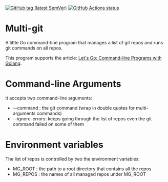 [![GitHub tag (latest SemVer)](https://img.shields.io/github/tag/the-gigi/multi-git.svg?label=release)](https://github.com/the-gigi/multi-git/releases)
<a href="https://github.com/the-gigi/multi-git/actions"><img alt="GitHub Actions status" src="https://github.com/the-gigi/multi-git/workflows/Go/badge.svg"></a> 

# Multi-git
A little Go command-line program that manages a list of git repos and runs git commands on all repos.

This program supports the article: [Let's Go: Command-line Programs with Golang](https://code.tutsplus.com/tutorials/lets-go-command-line-programs-with-golang--cms-26341).

# Command-line Arguments
It accepts two command-line arguments:

* --command : the git command (wrap in double quotes for multi-arguments 
commands)
* --ignore-errors: keeps going through the list of repos even the git command
 failed on some of them

# Environment variables
The list of repos is controlled by two the environment variables:

* MG_ROOT : the path to a root directory that contains all the repos
* MG_REPOS : the names of all managed repos under MG_ROOT
